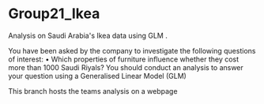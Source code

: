 # Group21_Ikea
Analysis on Saudi Arabia's Ikea data using GLM .

 You have been asked by the company to investigate the following questions of interest:
• Which properties of furniture influence whether they cost more than 1000 Saudi Riyals?
You should conduct an analysis to answer your question using a Generalised Linear Model (GLM)


This branch hosts the teams analysis on a webpage
